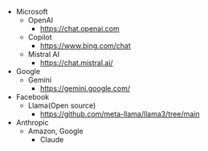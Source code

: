 - Microsoft
  - OpenAI
    - https://chat.openai.com
  - Copilot
    - https://www.bing.com/chat
  - Mistral AI
    - https://chat.mistral.ai/
- Google
  - Gemini
    - https://gemini.google.com/
- Facebook
  - Llama(Open source)
    - https://github.com/meta-llama/llama3/tree/main
- Anthropic
  - Amazon, Google
    - Claude
